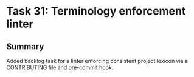 # Task 31: Terminology enforcement linter

## Summary
Added backlog task for a linter enforcing consistent project lexicon via a CONTRIBUTING file and pre-commit hook.
